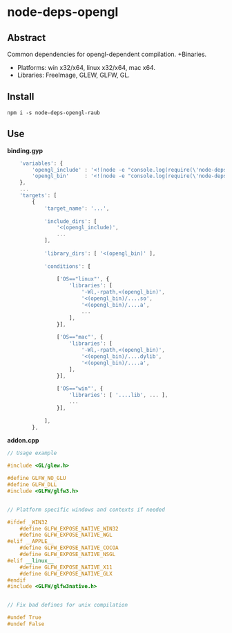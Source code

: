 # node-deps-opengl


## Abstract

Common dependencies for opengl-dependent compilation. +Binaries.

* Platforms: win x32/x64, linux x32/x64, mac x64.
* Libraries: FreeImage, GLEW, GLFW, GL.


## Install

`npm i -s node-deps-opengl-raub`


## Use

**binding.gyp**

```javascript
	'variables': {
		'opengl_include' : '<!(node -e "console.log(require(\'node-deps-opengl-raub\').include)")',
		'opengl_bin'     : '<!(node -e "console.log(require(\'node-deps-opengl-raub\').bin)")',
	},
	...
	'targets': [
		{
			'target_name': '...',
			
			'include_dirs': [
				'<(opengl_include)',
				...
			],
			
			'library_dirs': [ '<(opengl_bin)' ],
			
			'conditions': [
				
				['OS=="linux"', {
					'libraries': [
						'-Wl,-rpath,<(opengl_bin)',
						'<(opengl_bin)/....so',
						'<(opengl_bin)/....a',
						...
					],
				}],
				
				['OS=="mac"', {
					'libraries': [
						'-Wl,-rpath,<(opengl_bin)',
						'<(opengl_bin)/....dylib',
						'<(opengl_bin)/....a',
					],
				}],
				
				['OS=="win"', {
					'libraries': [ '....lib', ... ],
					...
				}],
				
			],
		},
```


**addon.cpp**

```cpp
// Usage example

#include <GL/glew.h>

#define GLFW_NO_GLU
#define GLFW_DLL
#include <GLFW/glfw3.h>


// Platform specific windows and contexts if needed

#ifdef _WIN32
	#define GLFW_EXPOSE_NATIVE_WIN32
	#define GLFW_EXPOSE_NATIVE_WGL
#elif __APPLE__
	#define GLFW_EXPOSE_NATIVE_COCOA
	#define GLFW_EXPOSE_NATIVE_NSGL
#elif __linux__
	#define GLFW_EXPOSE_NATIVE_X11
	#define GLFW_EXPOSE_NATIVE_GLX
#endif
#include <GLFW/glfw3native.h>


// Fix bad defines for unix compilation

#undef True
#undef False
```
